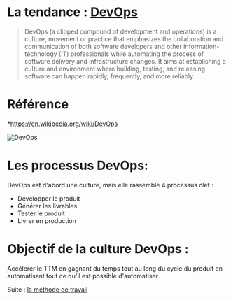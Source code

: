 # La tendance : [DevOps][DevOps]
>DevOps (a clipped compound of development and operations) is a culture, movement or practice that emphasizes the collaboration and communication of both software developers and other information-technology (IT) professionals while automating the process of software delivery and infrastructure changes. It aims at establishing a culture and environment where building, testing, and releasing software can happen rapidly, frequently, and more reliably.


# Référence
*https://en.wikipedia.org/wiki/DevOps

![DevOps](https://upload.wikimedia.org/wikipedia/commons/thumb/b/b5/Devops.svg/512px-Devops.svg.png)

# Les processus DevOps:
DevOps est d'abord une culture, mais elle rassemble 4 processus clef :
* Développer le produit
* Générer les livrables
* Tester le produit
* Livrer en production
 
# Objectif de la culture DevOps :
 Accélerer le TTM en gagnant du temps tout au long du cycle du produit en automatisant tout ce qu'il est possible d'automatiser.

 [DevOps]:https://en.wikipedia.org/wiki/DevOps

 Suite : [la méthode de travail](./05-la-methode-XP.md)
